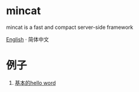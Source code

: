 # mincat

mincat is a fast and compact server-side framework

[English](./README.md) · 简体中文

# 例子

1. [基本的hello word](./examples/hello/src/main.rs)